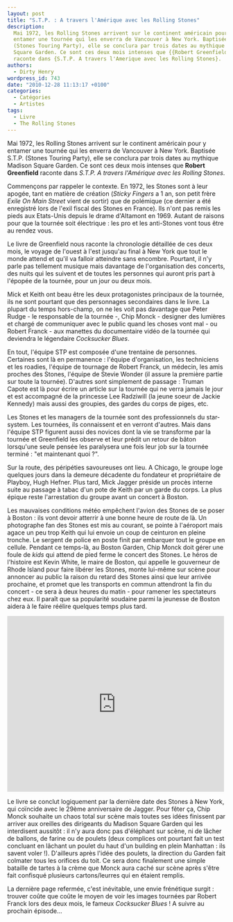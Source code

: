 ```yaml
---
layout: post
title: "S.T.P. : A travers l'Amérique avec les Rolling Stones"
description:
  Mai 1972, les Rolling Stones arrivent sur le continent américain pour y
  entamer une tournée qui les enverra de Vancouver à New York. Baptisée S.T.P.
  (Stones Touring Party), elle se conclura par trois dates au mythique Madison
  Square Garden. Ce sont ces deux mois intenses que {{Robert Greenfield}}
  raconte dans {S.T.P. A travers l'Amerique avec les Rolling Stones}.
authors:
  - Dirty Henry
wordpress_id: 743
date: "2010-12-28 11:13:17 +0100"
categories:
  - Catégories
  - Artistes
tags:
  - Livre
  - The Rolling Stones
---
```


Mai 1972, les Rolling Stones arrivent sur le continent américain pour y entamer
une tournée qui les enverra de Vancouver à New York. Baptisée S.T.P. (Stones
Touring Party), elle se conclura par trois dates au mythique Madison Square
Garden. Ce sont ces deux mois intenses que **Robert Greenfield** raconte dans
_S.T.P. A travers l'Amérique avec les Rolling Stones_.

Commençons par rappeler le contexte. En 1972, les Stones sont à leur apogée,
tant en matière de création (_Sticky Fingers_ a 1 an, son petit frère _Exile On
Main Street_ vient de sortir) que de polémique (ce dernier a été enregistré lors
de l'exil fiscal des Stones en France). Ils n'ont pas remis les pieds aux
Etats-Unis depuis le drame d'Altamont en 1969. Autant de raisons pour que la
tournée soit électrique : les pro et les anti-Stones vont tous être au rendez
vous.

Le livre de Greenfield nous raconte la chronologie détaillée de ces deux mois,
le voyage de l'ouest à l'est jusqu'au final à New York que tout le monde attend
et qu'il va falloir atteindre sans encombre. Pourtant, il n'y parle pas
tellement musique mais davantage de l'organisation des concerts, des nuits qui
les suivent et de toutes les personnes qui auront pris part à l'épopée de la
tournée, pour un jour ou deux mois.

<img457>

Mick et Keith ont beau être les deux protagonistes principaux de la tournée, ils
ne sont pourtant que des personnages secondaires dans le livre. La plupart du
temps hors-champ, on ne les voit pas davantage que Peter Rudge - le responsable
de la tournée -, Chip Monck - designer des lumières et chargé de communiquer
avec le public quand les choses vont mal - ou Robert Franck - aux manettes du
documentaire vidéo de la tournée qui deviendra le légendaire _Cocksucker Blues_.

En tout, l'équipe STP est composée d'une trentaine de personnes. Certaines sont
là en permanence : l'équipe d'organisation, les techniciens et les roadies,
l'équipe de tournage de Robert Franck, un médecin, les amis proches des Stones,
l'équipe de Stevie Wonder (il assure la première partie sur toute la tournée).
D'autres sont simplement de passage : Truman Capote est là pour écrire un
article sur la tournée qui ne verra jamais le jour et est accompagné de la
princesse Lee Radziwill (la jeune soeur de Jackie Kennedy) mais aussi des
groupies, des gardes du corps de piges, etc.

Les Stones et les managers de la tournée sont des professionnels du star-system.
Les tournées, ils connaissent et en verront d'autres. Mais dans l'équipe STP
figurent aussi des novices dont la vie se transforme par la tournée et
Greenfield les observe et leur prédit un retour de bâton lorsqu'une seule pensée
les paralysera une fois leur job sur la tournée terminé : "et maintenant quoi
?".

Sur la route, des péripéties savoureuses ont lieu. A Chicago, le groupe loge
quelques jours dans la demeure décadente du fondateur et propriétaire de
Playboy, Hugh Hefner. Plus tard, Mick Jagger préside un procès interne suite au
passage à tabac d'un pote de Keith par un garde du corps. La plus épique reste
l'arrestation du groupe avant un concert à Boston.

Les mauvaises conditions météo empêchent l'avion des Stones de se poser à Boston
: ils vont devoir atterrir à une bonne heure de route de là. Un photographe fan
des Stones est mis au courant, se pointe à l'aéroport mais agace un peu trop
Keith qui lui envoie un coup de ceinturon en pleine tronche. Le sergent de
police en poste finit par embarquer tout le groupe en cellule. Pendant ce
temps-là, au Boston Garden, Chip Monck doit gérer une foule de _kids_ qui attend
de pied ferme le concert des Stones. Le héros de l'histoire est Kevin White, le
maire de Boston, qui appelle le gouverneur de Rhode Island pour faire libérer
les Stones, monte lui-même sur scène pour annoncer au public la raison du retard
des Stones ainsi que leur arrivée prochaine, et promet que les transports en
commun attendront la fin du concert - ce sera à deux heures du matin - pour
ramener les spectateurs chez eux. Il paraît que sa popularité soudaine parmi la
jeunesse de Boston aidera à le faire réélire quelques temps plus tard.

<iframe title="YouTube video player" class="youtube-player" type="text/html" width="500" height="405" src="http://www.youtube.com/embed/ushiwMacvQw?rel=0" frameborder="0"></iframe>

Le livre se conclut logiquement par la dernière date des Stones à New York, qui
coïncide avec le 29ème anniversaire de Jagger. Pour fêter ça, Chip Monck
souhaite un chaos total sur scène mais toutes ses idées finissent par arriver
aux oreilles des dirigeants du Madison Square Garden qui les interdisent
aussitôt : il n'y aura donc pas d'éléphant sur scène, ni de lâcher de ballons,
de farine ou de poulets (deux complices ont pourtant fait un test concluant en
lâchant un poulet du haut d'un building en plein Manhattan : ils savent voler
!). D'ailleurs après l'idée des poulets, la direction du Garden fait colmater
tous les orifices du toit. Ce sera donc finalement une simple bataille de tartes
à la crème que Monck aura caché sur scène après s'être fait confisqué plusieurs
cartons/leurres qui en étaient remplis.

La dernière page refermée, c'est inévitable, une envie frénétique surgit :
trouver coûte que coûte le moyen de voir les images tournées par Robert Franck
lors des deux mois, le fameux _Cocksucker Blues_ ! A suivre au prochain épisode…
